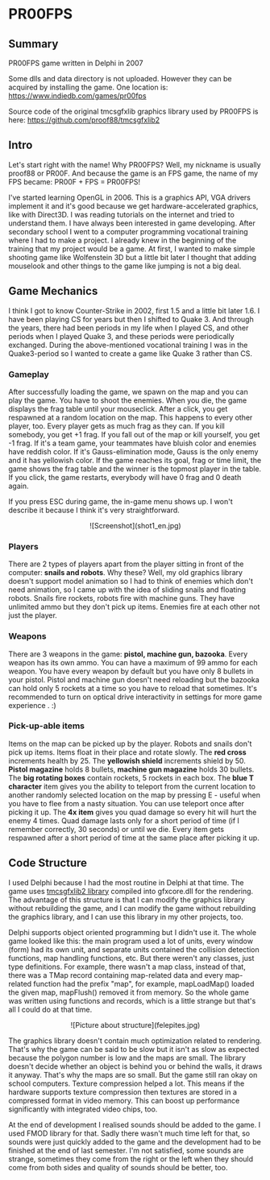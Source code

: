 # PR00FPS

## Summary

PR00FPS game written in Delphi in 2007

Some dlls and data directory is not uploaded. However they can be acquired by installing the game. One location is: https://www.indiedb.com/games/pr00fps

Source code of the original tmcsgfxlib graphics library used by PR00FPS is here:
https://github.com/proof88/tmcsgfxlib2

## Intro

Let's start right with the name! Why PR00FPS? Well, my nickname is usually proof88 or PR00F. And because the game is an FPS game, the name of my FPS became: PR00F + FPS = PR00FPS!

I've started learning OpenGL in 2006. This is a graphics API, VGA drivers implement it and it's good because we get hardware-accelerated graphics, like with Direct3D. I was reading tutorials on the internet and tried to understand them. I have always been interested in game developing. After secondary school I went to a computer programming vocational training where I had to make a project. I already knew in the beginning of the training that my project would be a game. At first, I wanted to make simple shooting game like Wolfenstein 3D but a little bit later I thought that adding mouselook and other things to the game like jumping is not a big deal.

## Game Mechanics

I think I got to know Counter-Strike in 2002, first 1.5 and a little bit later 1.6. I have been playing CS for years but then I shifted to Quake 3. And through the years, there had been periods in my life when I played CS, and other periods when I played Quake 3, and these periods were periodically exchanged. During the above-mentioned vocational training I was in the Quake3-period so I wanted to create a game like Quake 3 rather than CS.

### Gameplay

After successfully loading the game, we spawn on the map and you can play the game. You have to shoot the enemies. When you die, the game displays the frag table until your mouseclick. After a click, you get respawned at a random location on the map. This happens to every other player, too. Every player gets as much frag as they can. If you kill somebody, you get +1 frag. If you fall out of the map or kill yourself, you get -1 frag. If it's a team game, your teammates have bluish color and enemies have reddish color. If it's Gauss-elimination mode, Gauss is the only enemy and it has yellowish color. If the game reaches its goal, frag or time limit, the game shows the frag table and the winner is the topmost player in the table. If you click, the game restarts, everybody will have 0 frag and 0 death again.

If you press ESC during game, the in-game menu shows up. I won't describe it because I think it's very straightforward.

<p align="center">
  ![Screenshot](shot1_en.jpg)
</p>

### Players

There are 2 types of players apart from the player sitting in front of the computer: **snails and robots**. Why these? Well, my old graphics library doesn't support model animation so I had to think of enemies which don't need animation, so I came up with the idea of sliding snails and floating robots. Snails fire rockets, robots fire with machine guns. They have unlimited ammo but they don't pick up items. Enemies fire at each other not just the player.

### Weapons

There are 3 weapons in the game: **pistol, machine gun, bazooka**.
Every weapon has its own ammo. You can have a maximum of 99 ammo for each weapon. You have every weapon by default but you have only 8 bullets in your pistol. Pistol and machine gun doesn't need reloading but the bazooka can hold only 5 rockets at a time so you have to reload that sometimes. It's recommended to turn on optical drive interactivity in settings for more game experience . :)

### Pick-up-able items

Items on the map can be picked up by the player. Robots and snails don't pick up items. Items float in their place and rotate slowly. The **red cross** increments health by 25. The **yellowish shield** increments shield by 50. **Pistol magazine** holds 8 bullets, **machine gun magazine** holds 30 bullets. The **big rotating boxes** contain rockets, 5 rockets in each box. The **blue T character** item gives you the ability to teleport from the current location to another randomly selected location on the map by pressing E - useful when you have to flee from a nasty situation. You can use teleport once after picking it up. The **4x item** gives you quad damage so every hit will hurt the enemy 4 times. Quad damage lasts only for a short period of time (if I remember correctly, 30 seconds) or until we die.
Every item gets respawned after a short period of time at the same place after picking it up.

## Code Structure

I used Delphi because I had the most routine in Delphi at that time. The game uses [tmcsgfxlib2 library](https://github.com/proof88/tmcsgfxlib2) compiled into gfxcore.dll for the rendering. The advantage of this structure is that I can modify the graphics library without rebuilding the game, and I can modify the game without rebuilding the graphics library, and I can use this library in my other projects, too.

Delphi supports object oriented programming but I didn't use it. The whole game looked like this: the main program used a lot of units, every window (form) had its own unit, and separate units contained the collision detection functions, map handling functions, etc. But there weren't any classes, just type definitions. For example, there wasn't a map class, instead of that, there was a TMap record containing map-related data and every map-related function had the prefix "map", for example, mapLoadMap() loaded the given map, mapFlush() removed it from memory. So the whole game was written using functions and records, which is a little strange but that's all I could do at that time.

<p align="center">
  ![Picture about structure](felepites.jpg)
</p>

The graphics library doesn't contain much optimization related to rendering. That's why the game can be said to be slow but it isn't as slow as expected because the polygon number is low and the maps are small. The library doesn't decide whether an object is behind you or behind the walls, it draws it anyway. That's why the maps are so small. But the game still ran okay on school computers. Texture compression helped a lot. This means if the hardware supports texture compression then textures are stored in a compressed format in video memory. This can boost up performance significantly with integrated video chips, too.

At the end of development I realised sounds should be added to the game. I used FMOD library for that. Sadly there wasn't much time left for that, so sounds were just quickly added to the game and the development had to be finished at the end of last semester. I'm not satisfied, some sounds are strange, sometimes they come from the right or the left when they should come from both sides and quality of sounds should be better, too.

